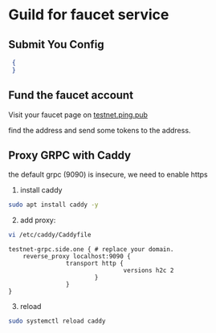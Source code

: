 # Guild for faucet service

## Submit You Config 

```json
 {
 }
```

## Fund the faucet account

Visit your faucet page on [testnet.ping.pub](https://testnet.ping.pub)

find the address and send some tokens to the address. 


## Proxy GRPC with Caddy

the default grpc (9090) is insecure, we need to enable https

1. install caddy
```sh
sudo apt install caddy -y
```

2. add proxy:
```sh
vi /etc/caddy/Caddyfile
```
```caddy 
testnet-grpc.side.one { # replace your domain.
	reverse_proxy localhost:9090 {
                transport http {
                                versions h2c 2
                        }
                }
}
```

3. reload
```sh
sudo systemctl reload caddy
```
